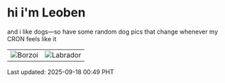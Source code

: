 # hi i'm Leoben

and i like dogs—so have some random dog pics that change whenever my CRON feels like it

|  |  |
|--------|----------|
| ![Borzoi](https://random-dog-vercel.vercel.app/api/random-borzoi?v=1758127741) | ![Labrador](https://random-dog-vercel.vercel.app/api/random-labrador?v=1758127741) |

Last updated: 2025-09-18 00:49 PHT
